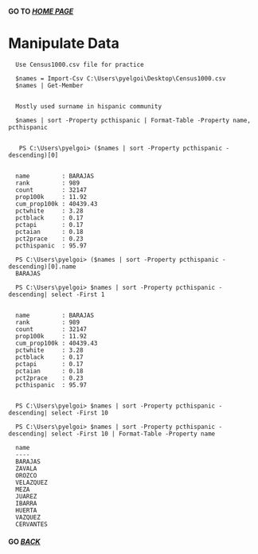  #### GO TO *[HOME PAGE](index.md)*
 
 #  Manipulate Data
 
      Use Census1000.csv file for practice
      
      $names = Import-Csv C:\Users\pyelgoi\Desktop\Census1000.csv
      $names | Get-Member
      
      
      Mostly used surname in hispanic community 
      
      $names | sort -Property pcthispanic | Format-Table -Property name, pcthispanic
      
      
       PS C:\Users\pyelgoi> ($names | sort -Property pcthispanic -descending)[0]


      name         : BARAJAS
      rank         : 989
      count        : 32147
      prop100k     : 11.92
      cum_prop100k : 40439.43
      pctwhite     : 3.28
      pctblack     : 0.17
      pctapi       : 0.17
      pctaian      : 0.18
      pct2prace    : 0.23
      pcthispanic  : 95.97

      PS C:\Users\pyelgoi> ($names | sort -Property pcthispanic -descending)[0].name
      BARAJAS
      
      PS C:\Users\pyelgoi> $names | sort -Property pcthispanic -descending| select -First 1


      name         : BARAJAS
      rank         : 989
      count        : 32147
      prop100k     : 11.92
      cum_prop100k : 40439.43
      pctwhite     : 3.28
      pctblack     : 0.17
      pctapi       : 0.17
      pctaian      : 0.18
      pct2prace    : 0.23
      pcthispanic  : 95.97


      PS C:\Users\pyelgoi> $names | sort -Property pcthispanic -descending| select -First 10
      
      PS C:\Users\pyelgoi> $names | sort -Property pcthispanic -descending| select -First 10 | Format-Table -Property name

      name
      ----
      BARAJAS
      ZAVALA
      OROZCO
      VELAZQUEZ
      MEZA
      JUAREZ
      IBARRA
      HUERTA
      VAZQUEZ
      CERVANTES
      
      
####  GO *[BACK](index.md)*      


      
      
      
      
      
      
      
      
      
